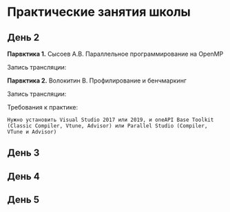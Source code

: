 # Практические занятия школы

## День 2

__Парвктика 1.__ Сысоев А.В. Параллельное программирование на OpenMP

  Запись трансляции:

 __Парвктика 2.__ Волокитин В. Профилирование и бенчмаркинг

  Запись трансляции:

  Требования к практике:    

    Нужно установить Visual Studio 2017 или 2019, и oneAPI Base Toolkit (Classic Compiler, Vtune, Advisor) или Parallel Studio (Compiler, VTune и Advisor)

## День 3

## День 4

## День 5
